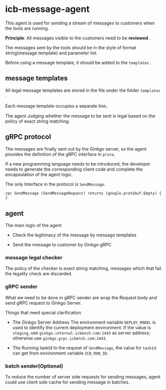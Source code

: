 # icb-message-agent

This agent is used for sending a stream of messages to customers when the tools are running.

**Principle**: All messages visible to the customers need to be **reviewed** .

The messages sent by the tools should  be in the style of format string(message template) and parameter list.

Before using a message template, it should be added to the `templates` .



## message templates

All legal message templates are stored in the file under the folder `templates` .

Each message template occupies a separate line，

The agent Judging whether the message to be sent is legal based on the policy of exact string matching.




## gRPC protocol

The messages are finally sent out by the Ginkgo server,
so the agent provides the definition of the gRPC interface in `proto`.

If a new programming language needs to be introduced,
the developer needs to generate the corresponding client code and complete the encapsulation of the agent logic.

The only Interface in the protocol is ``SendMessage``.


```protobuf
rpc SendMessage (SendMessageRequest) returns (google.protobuf.Empty) {
}
```



## agent

The main logic of the agent

- Check the legitimacy of the message by message templates

- Send the message to customer by Ginkgo gRPC



### message legal checker

The policy of the checker is exact string matching, messages which that fail the legality check are discarded.



### gRPC sender

What we need to be done in gRPC sender are wrap the Request body and send gRPC request to Ginkgo Server.

Things that need special clarification

- The Ginkgo Server Address
  The environment variable `DEPLOY_MODEL` is used to identify the current deployment environment.
  If the value is `staging`, use `ginkgo.internal.icbench.com:1443` as server address; otherwise use `ginkgo.grpc.icbench.com:1443`.

- The Running taskId
  In the request of `SendMessage`, the value for `taskId` can get from environment variable `ICB_RUN_ID`.



### batch sender(Optional)

To reduce the number of server side requests for sending messages, agent could use client side cache for sending message in batches.


